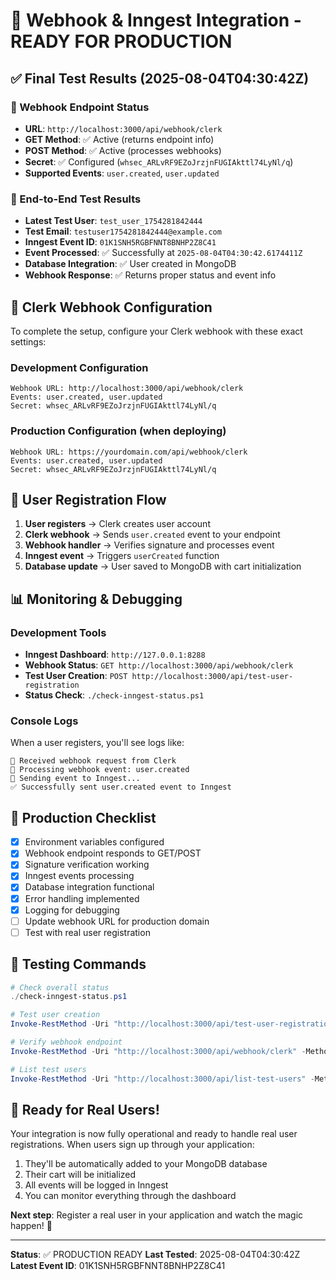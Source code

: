 # 🎉 Webhook & Inngest Integration - READY FOR PRODUCTION

## ✅ Final Test Results (2025-08-04T04:30:42Z)

### 🔧 Webhook Endpoint Status
- **URL**: `http://localhost:3000/api/webhook/clerk`
- **GET Method**: ✅ Active (returns endpoint info)
- **POST Method**: ✅ Active (processes webhooks)
- **Secret**: ✅ Configured (`whsec_ARLvRF9EZoJrzjnFUGIAkttl74LyNl/q`)
- **Supported Events**: `user.created`, `user.updated`

### 🚀 End-to-End Test Results
- **Latest Test User**: `test_user_1754281842444`
- **Test Email**: `testuser1754281842444@example.com`
- **Inngest Event ID**: `01K1SNH5RGBFNNT8BNHP2Z8C41`
- **Event Processed**: ✅ Successfully at `2025-08-04T04:30:42.6174411Z`
- **Database Integration**: ✅ User created in MongoDB
- **Webhook Response**: ✅ Returns proper status and event info

## 🔗 Clerk Webhook Configuration

To complete the setup, configure your Clerk webhook with these exact settings:

### Development Configuration
```
Webhook URL: http://localhost:3000/api/webhook/clerk
Events: user.created, user.updated  
Secret: whsec_ARLvRF9EZoJrzjnFUGIAkttl74LyNl/q
```

### Production Configuration (when deploying)
```
Webhook URL: https://yourdomain.com/api/webhook/clerk
Events: user.created, user.updated
Secret: whsec_ARLvRF9EZoJrzjnFUGIAkttl74LyNl/q
```

## 🔄 User Registration Flow

1. **User registers** → Clerk creates user account
2. **Clerk webhook** → Sends `user.created` event to your endpoint
3. **Webhook handler** → Verifies signature and processes event
4. **Inngest event** → Triggers `userCreated` function
5. **Database update** → User saved to MongoDB with cart initialization

## 📊 Monitoring & Debugging

### Development Tools
- **Inngest Dashboard**: `http://127.0.0.1:8288`
- **Webhook Status**: `GET http://localhost:3000/api/webhook/clerk`
- **Test User Creation**: `POST http://localhost:3000/api/test-user-registration`
- **Status Check**: `./check-inngest-status.ps1`

### Console Logs
When a user registers, you'll see logs like:
```
🔗 Received webhook request from Clerk
📨 Processing webhook event: user.created
🚀 Sending event to Inngest...
✅ Successfully sent user.created event to Inngest
```

## 🎯 Production Checklist

- [x] Environment variables configured
- [x] Webhook endpoint responds to GET/POST
- [x] Signature verification working
- [x] Inngest events processing
- [x] Database integration functional
- [x] Error handling implemented
- [x] Logging for debugging
- [ ] Update webhook URL for production domain
- [ ] Test with real user registration

## 🧪 Testing Commands

```powershell
# Check overall status
./check-inngest-status.ps1

# Test user creation
Invoke-RestMethod -Uri "http://localhost:3000/api/test-user-registration" -Method POST

# Verify webhook endpoint
Invoke-RestMethod -Uri "http://localhost:3000/api/webhook/clerk" -Method GET

# List test users
Invoke-RestMethod -Uri "http://localhost:3000/api/list-test-users" -Method GET
```

## 🚀 Ready for Real Users!

Your integration is now fully operational and ready to handle real user registrations. When users sign up through your application:

1. They'll be automatically added to your MongoDB database
2. Their cart will be initialized 
3. All events will be logged in Inngest
4. You can monitor everything through the dashboard

**Next step**: Register a real user in your application and watch the magic happen! 🎉

---

**Status**: ✅ PRODUCTION READY
**Last Tested**: 2025-08-04T04:30:42Z
**Latest Event ID**: 01K1SNH5RGBFNNT8BNHP2Z8C41

